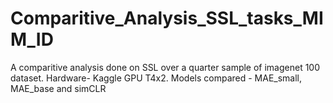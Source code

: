 # Comparitive_Analysis_SSL_tasks_MIM_ID
A comparitive analysis done on SSL over a quarter sample of imagenet 100 dataset. Hardware- Kaggle GPU T4x2. Models compared - MAE_small, MAE_base and simCLR
